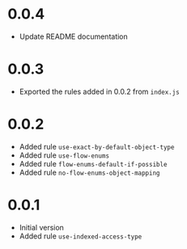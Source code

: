 # 0.0.4
- Update README documentation

# 0.0.3
- Exported the rules added in 0.0.2 from `index.js`

# 0.0.2
- Added rule `use-exact-by-default-object-type`
- Added rule `use-flow-enums`
- Added rule `flow-enums-default-if-possible`
- Added rule `no-flow-enums-object-mapping`

# 0.0.1
- Initial version
- Added rule `use-indexed-access-type`
